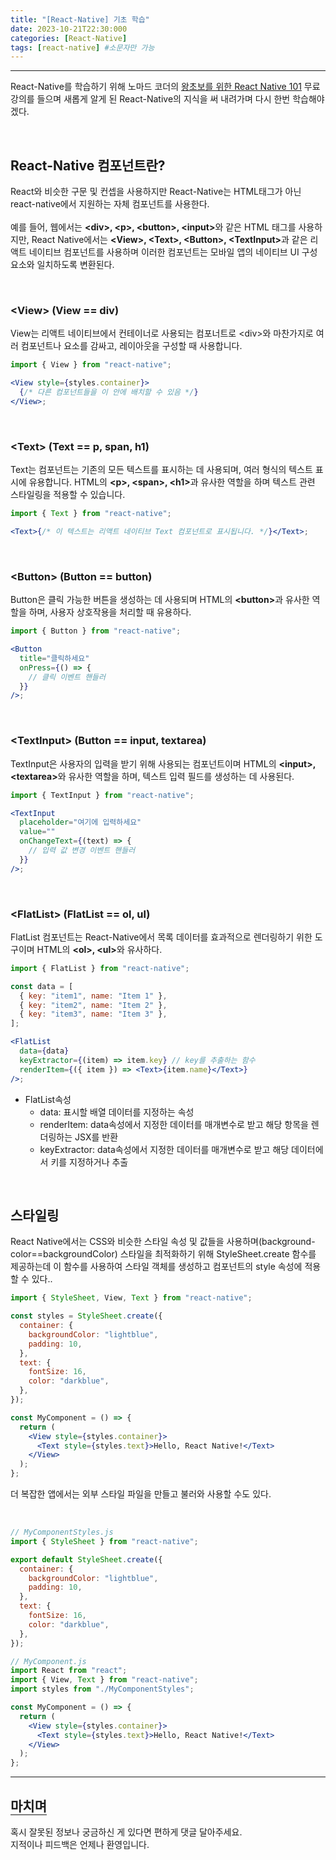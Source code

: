 ```yaml
---
title: "[React-Native] 기초 학습"
date: 2023-10-21T22:30:000
categories: [React-Native]
tags: [react-native] #소문자만 가능
---
```


---

<p>React-Native를 학습하기 위해 노마드 코더의 <a href="https://nomadcoders.co/react-native-for-beginners/lectures/3252">왕초보를 위한 React Native 101</a> 무료 강의를 들으며 새롭게 알게 된 React-Native의 지식을 써 내려가며 다시 한번 학습해야겠다.</p>
<br/>

## React-Native 컴포넌트란?

<p>React와 비슷한 구문 및 컨셉을 사용하지만 React-Native는 HTML태그가 아닌 react-native에서 지원하는 자체 컴포넌트를 사용한다.
<br/>
<br/>
예를 들어, 웹에서는 <strong>&lt;div&gt;,  &lt;p&gt;,  &lt;button&gt;,  &lt;input&gt;</strong>와 같은 HTML 태그를 사용하지만, React Native에서는 <strong>&lt;View&gt;,  &lt;Text&gt;,  &lt;Button&gt;,  &lt;TextInput&gt;</strong>과 같은 리액트 네이티브 컴포넌트를 사용하며 이러한 컴포넌트는 모바일 앱의 네이티브 UI 구성 요소와 일치하도록 변환된다.
</p>
<br/>

### &lt;View&gt; (View == div)

<p>View는 리액트 네이티브에서 컨테이너로 사용되는 컴포너트로 &lt;div&gt;와 마찬가지로 여러 컴포넌트나 요소를 감싸고, 레이아웃을 구성할 때 사용합니다.</p>

```jsx
import { View } from "react-native";

<View style={styles.container}>
  {/* 다른 컴포넌트들을 이 안에 배치할 수 있음 */}
</View>;
```

<br/>

### &lt;Text&gt; (Text == p, span, h1)

<p>Text는 컴포넌트는 기존의 모든 텍스트를 표시하는 데 사용되며, 여러 형식의 텍스트 표시에 유용합니다. HTML의 <strong>&lt;p&gt;, &lt;span&gt;, &lt;h1&gt;</strong>과 유사한 역할을 하며 텍스트 관련 스타일링을 적용할 수 있습니다.</p>

```jsx
import { Text } from "react-native";

<Text>{/* 이 텍스트는 리액트 네이티브 Text 컴포넌트로 표시됩니다. */}</Text>;
```

<br/>

### &lt;Button&gt; (Button == button)

<p>Button은 클릭 가능한 버튼을 생성하는 데 사용되며
HTML의 <strong>&lt;button&gt;</strong>과 유사한 역할을 하며, 사용자 상호작용을 처리할 때 유용하다.</p>

```jsx
import { Button } from "react-native";

<Button
  title="클릭하세요"
  onPress={() => {
    // 클릭 이벤트 핸들러
  }}
/>;
```

<br/>

### &lt;TextInput&gt; (Button == input, textarea)

<p>TextInput은 사용자의 입력을 받기 위해 사용되는 컴포넌트이며
HTML의 <strong>&lt;input&gt;, &lt;textarea&gt;</strong>와 유사한 역할을 하며, 텍스트 입력 필드를 생성하는 데 사용된다.</p>

```jsx
import { TextInput } from "react-native";

<TextInput
  placeholder="여기에 입력하세요"
  value=""
  onChangeText={(text) => {
    // 입력 값 변경 이벤트 핸들러
  }}
/>;
```

<br/>

### &lt;FlatList&gt; (FlatList == ol, ul)

<p>FlatList 컴포넌트는 React-Native에서 목록 데이터를 효과적으로 렌더링하기 위한 도구이며 HTML의 <strong>&lt;ol&gt;, &lt;ul&gt;</strong>와 유사하다.</p>

```jsx
import { FlatList } from "react-native";

const data = [
  { key: "item1", name: "Item 1" },
  { key: "item2", name: "Item 2" },
  { key: "item3", name: "Item 3" },
];

<FlatList
  data={data}
  keyExtractor={(item) => item.key} // key를 추출하는 함수
  renderItem={({ item }) => <Text>{item.name}</Text>}
/>;
```

- FlatList속성
  - data: 표시할 배열 데이터를 지정하는 속성
  - renderItem: data속성에서 지정한 데이터를 매개변수로 받고 해당 항목을 렌더링하는 JSX를 반환
  - keyExtractor: data속성에서 지정한 데이터를 매개변수로 받고 해당 데이터에서 키를 지정하거나 추출

<br/>

## 스타일링

<p>React Native에서는 CSS와 비슷한 스타일 속성 및 값들을 사용하며(background-color==backgroundColor) 스타일을 최적화하기 위해 StyleSheet.create 함수를 제공하는데 이 함수를 사용하여 스타일 객체를 생성하고 컴포넌트의 style 속성에 적용할 수 있다..</p>

```jsx
import { StyleSheet, View, Text } from "react-native";

const styles = StyleSheet.create({
  container: {
    backgroundColor: "lightblue",
    padding: 10,
  },
  text: {
    fontSize: 16,
    color: "darkblue",
  },
});

const MyComponent = () => {
  return (
    <View style={styles.container}>
      <Text style={styles.text}>Hello, React Native!</Text>
    </View>
  );
};
```

<p>더 복잡한 앱에서는 외부 스타일 파일을 만들고 불러와 사용할 수도 있다.</p>
<br/>

```jsx
// MyComponentStyles.js
import { StyleSheet } from "react-native";

export default StyleSheet.create({
  container: {
    backgroundColor: "lightblue",
    padding: 10,
  },
  text: {
    fontSize: 16,
    color: "darkblue",
  },
});
```

```jsx
// MyComponent.js
import React from "react";
import { View, Text } from "react-native";
import styles from "./MyComponentStyles";

const MyComponent = () => {
  return (
    <View style={styles.container}>
      <Text style={styles.text}>Hello, React Native!</Text>
    </View>
  );
};
```

---

## <b style="border-bottom:2px solid gray"><b>마치며</b></b>

<P>혹시 잘못된 정보나 궁금하신 게 있다면 편하게 댓글 달아주세요.<br/>
지적이나 피드백은 언제나 환영입니다.</p>
